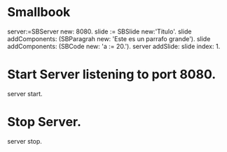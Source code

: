 # Smallbook

server:=SBServer new: 8080.
slide := SBSlide new:'Titulo'.
slide addComponents: (SBParagrah new: 'Este es un parrafo grande').
slide addComponents: (SBCode new: 'a := 20.').
server addSlide: slide index: 1.

# Start Server listening to port 8080.
server start. 

# Stop Server.
server stop.
